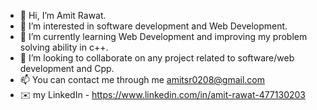 - 👋 Hi, I’m Amit Rawat.
- 👀 I’m interested in software development and Web Development. 
- 🌱 I’m currently learning Web Development and improving my problem solving ability in c++.
- 💞️ I’m looking to collaborate on any project related to software/web development and Cpp. 
- 📫 You can contact me through me amitsr0208@gmail.com
- ✉️ my LinkedIn - https://www.linkedin.com/in/amit-rawat-477130203
<!---
Rookie0208/Rookie0208 is a ✨ special ✨ repository because its `README.md` (this file) appears on your GitHub profile.
You can click the Preview link to take a look at your changes.
--->
